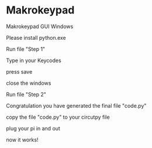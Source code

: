 # Makrokeypad
Makrokeypad GUI Windows


Please install python.exe

Run file "Step 1"

Type in your Keycodes

press save

close the windows 

Run file "Step 2"

Congratulation
you have generated the final file "code.py"

copy the file "code.py" to your circutpy file

plug your pi in and out

now it works!

